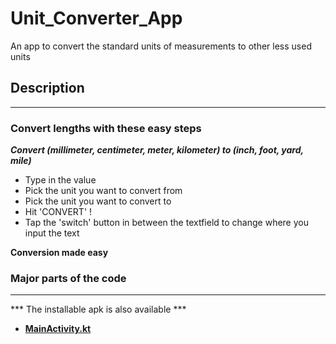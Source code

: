 # Unit_Converter_App
An app to convert the standard units of measurements to other less used units

## Description
---

### Convert lengths with these easy steps
***Convert (millimeter, centimeter, meter, kilometer) to (inch, foot, yard, mile)***
- Type in the value
- Pick the unit you want to convert from
- Pick the unit you want to convert to
- Hit 'CONVERT' !
- Tap the 'switch' button in between the textfield to change where you input the text

**Conversion made easy**

### Major parts of the code
---
*** The installable apk is also available ***
- **[MainActivity.kt](https://github.com/Bamidele1234/Unit_Converter_App/blob/master/app/src/main/java/com/example/Unit_Converter_App/MainActivity.kt)**

